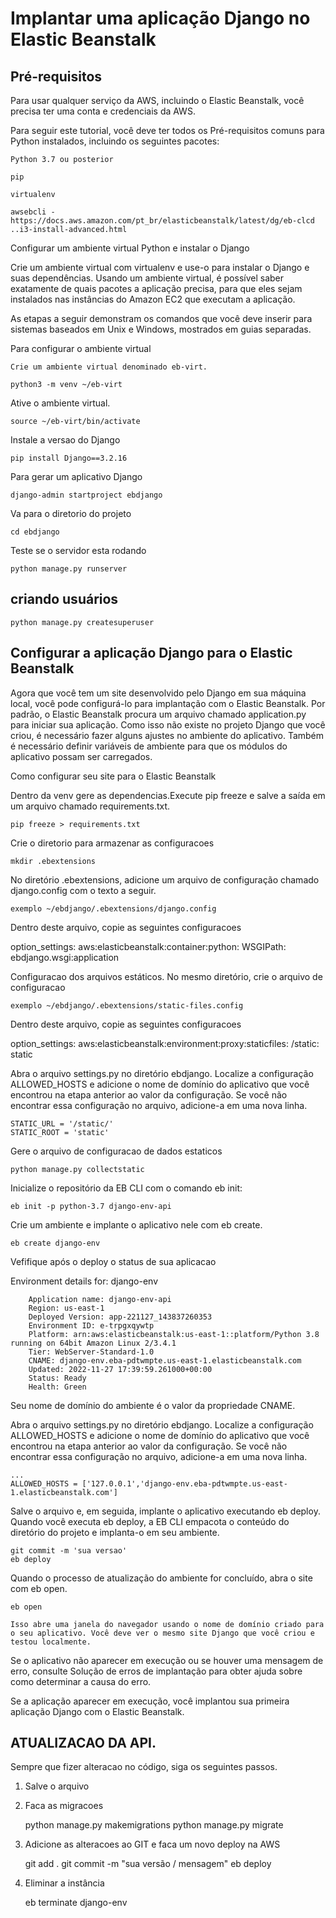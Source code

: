 # Implantar uma aplicação Django no Elastic Beanstalk

## Pré-requisitos

Para usar qualquer serviço da AWS, incluindo o Elastic Beanstalk, você precisa ter uma conta e credenciais da AWS. 

Para seguir este tutorial, você deve ter todos os Pré-requisitos comuns para Python instalados, incluindo os seguintes pacotes:

    Python 3.7 ou posterior

    pip

    virtualenv

    awsebcli - https://docs.aws.amazon.com/pt_br/elasticbeanstalk/latest/dg/eb-clcd ..i3-install-advanced.html

Configurar um ambiente virtual Python e instalar o Django

Crie um ambiente virtual com virtualenv e use-o para instalar o Django e suas dependências. Usando um ambiente virtual, é possível saber exatamente de quais pacotes a aplicação precisa, para que eles sejam instalados nas instâncias do Amazon EC2 que executam a aplicação.

As etapas a seguir demonstram os comandos que você deve inserir para sistemas baseados em Unix e Windows, mostrados em guias separadas.

Para configurar o ambiente virtual

    Crie um ambiente virtual denominado eb-virt.

    python3 -m venv ~/eb-virt

Ative o ambiente virtual.

    source ~/eb-virt/bin/activate

Instale a versao do Django 

    pip install Django==3.2.16


Para gerar um aplicativo Django

    django-admin startproject ebdjango


Va para o diretorio do projeto 

    cd ebdjango

Teste se o servidor esta rodando 

    python manage.py runserver

## criando usuários

    python manage.py createsuperuser

## Configurar a aplicação Django para o Elastic Beanstalk


Agora que você tem um site desenvolvido pelo Django em sua máquina local, você pode configurá-lo para implantação com o Elastic Beanstalk.
Por padrão, o Elastic Beanstalk procura um arquivo chamado application.py para iniciar sua aplicação. Como isso não existe no projeto Django que você criou, é necessário fazer alguns ajustes no ambiente do aplicativo. Também é necessário definir variáveis de ambiente para que os módulos do aplicativo possam ser carregados.

Como configurar seu site para o Elastic Beanstalk

Dentro da venv gere as dependencias.Execute pip freeze e salve a saída em um arquivo chamado requirements.txt.

    pip freeze > requirements.txt

Crie o diretorio para armazenar as configuracoes 
    
    mkdir .ebextensions

No diretório .ebextensions, adicione um arquivo de configuração chamado django.config com o texto a seguir.

    exemplo ~/ebdjango/.ebextensions/django.config

Dentro deste arquivo, copie as seguintes configuracoes 

option_settings:
  aws:elasticbeanstalk:container:python:
    WSGIPath: ebdjango.wsgi:application

Configuracao dos arquivos estáticos. No mesmo diretório, crie o arquivo de configuracao

    exemplo ~/ebdjango/.ebextensions/static-files.config


Dentro deste arquivo, copie as seguintes configuracoes

option_settings:
  aws:elasticbeanstalk:environment:proxy:staticfiles:
    /static: static

Abra o arquivo settings.py no diretório ebdjango. Localize a configuração ALLOWED_HOSTS e adicione o nome de domínio do aplicativo que você encontrou na etapa anterior ao valor da configuração. Se você não encontrar essa configuração no arquivo, adicione-a em uma nova linha.

    STATIC_URL = '/static/'
    STATIC_ROOT = 'static'

Gere o arquivo de configuracao de dados estaticos 

    python manage.py collectstatic


Inicialize o repositório da EB CLI com o comando eb init:

    eb init -p python-3.7 django-env-api

Crie um ambiente e implante o aplicativo nele com eb create.

    eb create django-env

Vefifique após o deploy o status de sua aplicacao



Environment details for: django-env
  
        Application name: django-env-api
        Region: us-east-1
        Deployed Version: app-221127_143837260353
        Environment ID: e-trpgxqywtp
        Platform: arn:aws:elasticbeanstalk:us-east-1::platform/Python 3.8 running on 64bit Amazon Linux 2/3.4.1
        Tier: WebServer-Standard-1.0
        CNAME: django-env.eba-pdtwmpte.us-east-1.elasticbeanstalk.com
        Updated: 2022-11-27 17:39:59.261000+00:00
        Status: Ready
        Health: Green

Seu nome de domínio do ambiente é o valor da propriedade CNAME.

Abra o arquivo settings.py no diretório ebdjango. Localize a configuração ALLOWED_HOSTS e adicione o nome de domínio do aplicativo que você encontrou na etapa anterior ao valor da configuração. Se você não encontrar essa configuração no arquivo, adicione-a em uma nova linha.
    
    ...
    ALLOWED_HOSTS = ['127.0.0.1','django-env.eba-pdtwmpte.us-east-1.elasticbeanstalk.com']


Salve o arquivo e, em seguida, implante o aplicativo executando eb deploy. Quando você executa eb deploy, a EB CLI empacota o conteúdo do diretório do projeto e implanta-o em seu ambiente.


    git commit -m 'sua versao' 
    eb deploy

Quando o processo de atualização do ambiente for concluído, abra o site com eb open.

    eb open

    Isso abre uma janela do navegador usando o nome de domínio criado para o seu aplicativo. Você deve ver o mesmo site Django que você criou e testou localmente.

Se o aplicativo não aparecer em execução ou se houver uma mensagem de erro, consulte Solução de erros de implantação para obter ajuda sobre como determinar a causa do erro.

Se a aplicação aparecer em execução, você implantou sua primeira aplicação Django com o Elastic Beanstalk.

## ATUALIZACAO DA API.

Sempre que fizer alteracao no código, siga os seguintes passos.

1) Salve o arquivo
2) Faca as migracoes 

    python manage.py makemigrations
    python manage.py migrate

3) Adicione as alteracoes ao GIT e faca um novo deploy na AWS

    git add .
    git commit -m "sua versão / mensagem"
    eb deploy

4) Eliminar a instância 

    eb terminate django-env
